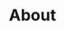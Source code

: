 ---
title: About
slug: about
draft: false
layout: about
content:
   heading: About
   catchphrase: Hey there 👋
   description: |
      <p>
        <span class="highlight">I'm an illustrator based in Berlin, Germany.</span>
      </p>
      <p>
        More info coming soon.
      </p>
   socialMedia: Find me on social media
---